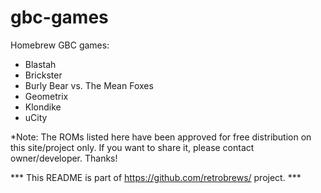 # gbc-games
Homebrew GBC games:

 - Blastah<br />
 - Brickster<br />
 - Burly Bear vs. The Mean Foxes<br />
 - Geometrix<br />
 - Klondike<br />
 - uCity<br />

*Note: The ROMs listed here have been approved for free distribution on this site/project only. If you want to share it, please contact owner/developer. Thanks!

*** This README is part of https://github.com/retrobrews/ project. ***

